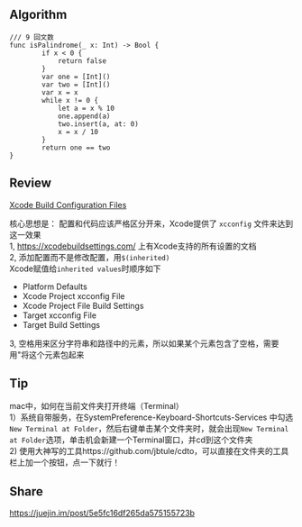 ## Algorithm
```
/// 9 回文数
func isPalindrome(_ x: Int) -> Bool {
        if x < 0 {
            return false
        }
        var one = [Int]()
        var two = [Int]()
        var x = x
        while x != 0 {
            let a = x % 10
            one.append(a)
            two.insert(a, at: 0)
            x = x / 10
        }
        return one == two
}
```

## Review
[Xcode Build Configuration Files](https://nshipster.com/xcconfig/)    
     
核心思想是：  配置和代码应该严格区分开来，Xcode提供了 `xcconfig` 文件来达到这一效果    
1, https://xcodebuildsettings.com/ 上有Xcode支持的所有设置的文档    
2, 添加配置而不是修改配置，用`$(inherited) `    
Xcode赋值给`inherited values`时顺序如下
* Platform Defaults
* Xcode Project xcconfig File
* Xcode Project File Build Settings
* Target xcconfig File
* Target Build Settings    

3, 空格用来区分字符串和路径中的元素，所以如果某个元素包含了空格，需要用"将这个元素包起来    







## Tip
mac中，如何在当前文件夹打开终端（Terminal）    
1）系统自带服务，在SystemPreference-Keyboard-Shortcuts-Services 中勾选`New Terminal at Folder`，然后右键单击某个文件夹时，就会出现`New Terminal at Folder`选项，单击机会新建一个Terminal窗口，并cd到这个文件夹    
2) 使用大神写的工具https://github.com/jbtule/cdto，可以直接在文件夹的工具栏上加一个按钮，点一下就行！

## Share
https://juejin.im/post/5e5fc16df265da575155723b
